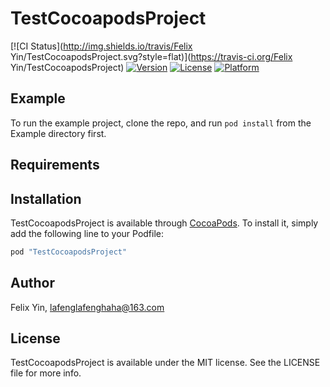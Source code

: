 # TestCocoapodsProject

[![CI Status](http://img.shields.io/travis/Felix Yin/TestCocoapodsProject.svg?style=flat)](https://travis-ci.org/Felix Yin/TestCocoapodsProject)
[![Version](https://img.shields.io/cocoapods/v/TestCocoapodsProject.svg?style=flat)](http://cocoapods.org/pods/TestCocoapodsProject)
[![License](https://img.shields.io/cocoapods/l/TestCocoapodsProject.svg?style=flat)](http://cocoapods.org/pods/TestCocoapodsProject)
[![Platform](https://img.shields.io/cocoapods/p/TestCocoapodsProject.svg?style=flat)](http://cocoapods.org/pods/TestCocoapodsProject)

## Example

To run the example project, clone the repo, and run `pod install` from the Example directory first.

## Requirements

## Installation

TestCocoapodsProject is available through [CocoaPods](http://cocoapods.org). To install
it, simply add the following line to your Podfile:

```ruby
pod "TestCocoapodsProject"
```

## Author

Felix Yin, lafenglafenghaha@163.com

## License

TestCocoapodsProject is available under the MIT license. See the LICENSE file for more info.
